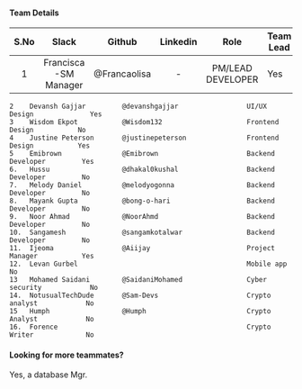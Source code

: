 #### Team Details
| S.No | Slack                 |   Github    | Linkedin |            Role            | Team Lead |
|:----:|:---------------------:|:-----------:|:--------:|:--------------------------:|-----------|
|   1  | Francisca -SM Manager |@Francaolisa |     -    |      PM/LEAD DEVELOPER     |   Yes     |
    2    Devansh Gajjar         @devanshgajjar                 UI/UX Design              Yes
    3    Wisdom Ekpot           @Wisdom132                     Frontend Design           No
    4    Justine Peterson       @justinepeterson               Frontend Design           Yes
    5    Emibrown               @Emibrown                      Backend Developer         Yes
    6.   Hussu                  @dhakal0kushal                 Backend Developer         No
    7.   Melody Daniel          @melodyogonna                  Backend Developer         No
    8.   Mayank Gupta           @bong-o-hari                   Backend Developer         No
    9.   Noor Ahmad             @NoorAhmd                      Backend Developer         No
    10.  Sangamesh              @sangamkotalwar                Backend Developer         No
    11.  Ijeoma                 @Aiijay                        Project Manager           Yes
    12.  Levan Gurbel                                          Mobile app                No
    13   Mohamed Saidani        @SaidaniMohamed                Cyber security            No
    14.  NotusualTechDude       @Sam-Devs                      Crypto analyst            No
    15   Humph                  @Humph                         Crypto Analyst            No
    16.  Forence                                               Crypto Writer             No
		


#### Looking for more teammates?
Yes, a database Mgr.
